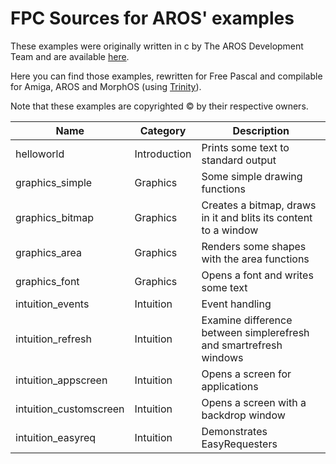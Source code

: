 
FPC Sources for AROS' examples
==============================

These examples were originally written in c by The AROS Development Team and are available [here](http://www.aros.org/documentation/developers/samples.php).

Here you can find those examples, rewritten for Free Pascal and compilable
for Amiga, AROS and MorphOS (using [Trinity](https://github.com/magorium/fpc-triforce/tree/master/Base/Trinity)).

Note that these examples are copyrighted :copyright: by their respective owners.


| Name                   | Category     | Description                                                            |
| ---------------------- | ------------ | ---------------------------------------------------------------------- |
| helloworld             | Introduction | Prints some text to standard output                                    |
| graphics_simple        | Graphics     | Some simple drawing functions                                          |
| graphics_bitmap        | Graphics     | Creates a bitmap, draws in it and blits its content to a window        |
| graphics_area          | Graphics     | Renders some shapes with the area functions                            |
| graphics_font          | Graphics     | Opens a font and writes some text                                      |
| intuition_events       | Intuition    | Event handling                                                         |
| intuition_refresh      | Intuition    | Examine difference between simplerefresh and smartrefresh windows      |
| intuition_appscreen    | Intuition    | Opens a screen for applications                                        |
| intuition_customscreen | Intuition    | Opens a screen with a backdrop window                                  |
| intuition_easyreq      | Intuition    | Demonstrates EasyRequesters                                            |
